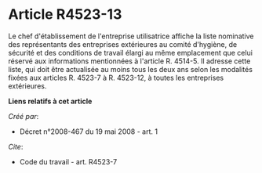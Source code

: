 # Article R4523-13

Le chef d'établissement de l'entreprise utilisatrice affiche la liste nominative des représentants des entreprises
extérieures au comité d'hygiène, de sécurité et des conditions de travail élargi au même emplacement que celui réservé aux
informations mentionnées à l'article R. 4514-5. Il adresse cette liste, qui doit être actualisée au moins tous les deux ans
selon les modalités fixées aux articles R. 4523-7 à R. 4523-12, à toutes les entreprises extérieures.

**Liens relatifs à cet article**

_Créé par_:

  - Décret n°2008-467 du 19 mai 2008 - art. 1

_Cite_:

  - Code du travail - art. R4523-7
